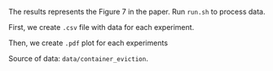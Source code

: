 
The results represents the Figure 7 in the paper. Run `run.sh` to process data.

First, we create `.csv` file with data for each experiment.

Then, we create `.pdf` plot for each experiments

Source of data: `data/container_eviction`.
